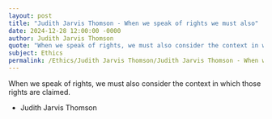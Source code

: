 ```yaml
---
layout: post
title: "Judith Jarvis Thomson - When we speak of rights we must also"
date: 2024-12-28 12:00:00 -0000
author: Judith Jarvis Thomson
quote: "When we speak of rights, we must also consider the context in which those rights are claimed."
subject: Ethics
permalink: /Ethics/Judith Jarvis Thomson/Judith Jarvis Thomson - When we speak of rights we must also
---
```


When we speak of rights, we must also consider the context in which those rights are claimed.

- Judith Jarvis Thomson
